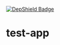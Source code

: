[![DepShield Badge](https://ci.dev.depshield.sonatype.org/badges/bigspotteddog/test-app/depshield.svg)](https://depshield.github.io)

# test-app
